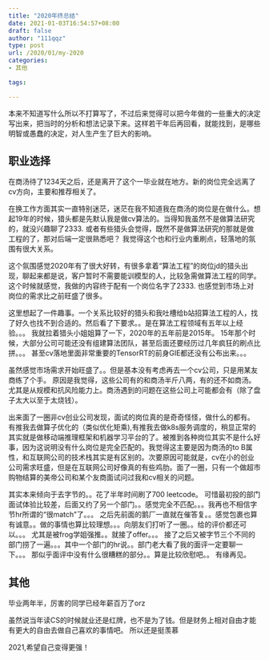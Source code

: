 ```yaml
---
title: "2020年终总结"
date: 2021-01-03T16:54:57+08:00
draft: false
author: "111qqz"
type: post
url: /2020/01/my-2020
categories:
- 其他

tags:

---
```


本来不知道写什么所以不打算写了，不过后来觉得可以把今年做的一些重大的决定写出来，把当时的分析和想法记录下来。这样若干年后再回看，就能找到，是哪些明智或愚蠢的决定，对人生产生了巨大的影响。


## 职业选择


在商汤待了1234天之后，还是离开了这个一毕业就在地方。新的岗位完全远离了cv方向，主要和推荐相关了。

在换工作方面其实一直特别迷茫，迷茫在我不知道我在商汤的岗位是在做什么。想起19年的时候，猎头都是先默认我是做cv算法的。当得知我虽然不是做算法研究的，就没兴趣聊了2333. 或者有些猎头会觉得，既然不是做算法研究的那就是做工程的了，那对后端一定很熟悉吧？ 我觉得这个也和行业内重刷点，轻落地的氛围有很大关系。

这个氛围感觉2020年有了很大好转，有很多拿着“算法工程”的岗位jd的猎头出现，聊起来都是说，客户暂时不需要能训模型的人，比较急需做算法工程的同学。这个时候就感觉，我做的内容终于配有一个岗位名字了2333.  也感觉到市场上对岗位的需求比之前旺盛了很多。

这里想起了一件趣事。一个关系比较好的猎头和我吐槽给b站招算法工程的人，找了好久也找不到合适的。然后看了下要求。。是在算法工程领域有五年以上经验。。。 我就拉着猎头小姐姐算了一下，2020年的五年前是2015年。 15年那个时候，大部分公司可能还没有组建算法团队，甚至后面还要经历过几年疯狂的刷点比拼。。。 甚至cv落地里面非常重要的TensorRT的前身GIE都还没有公布出来。。。

虽然感觉市场需求开始旺盛了。。但是基本没有考虑再去一个cv公司，只是用某友商练了个手。 原因是我觉得，这些公司有的和商汤半斤八两，有的还不如商汤。尤其是从规模和抗风险能力上。商汤遇到的问题在这些公司上可能都会有（除了盘子太大以至于太烧钱）。

出来面了一圈非cv创业公司发现，面试的岗位真的是奇奇怪怪，做什么的都有。有推我去做算子优化的（类似优化矩乘),有推我去做k8s服务调度的，稍显正常的其实就是做移动端推理框架和机器学习平台的了。被推到各种岗位其实不是什么好事，因为这说明没有什么岗位是完全匹配的。我觉得这主要是因为商汤的to B属性，和互联网公司的技术栈其实是有区别的。次要原因可能就是，cv在小的创业公司需求旺盛，但是在互联网公司好像真的有些鸡肋。面了一圈，只有一个做超市购物结算的美帝公司和某个友商面试问过我和cv相关的问题。


其实本来倾向于去字节的。。花了半年时间刷了700 leetcode。 可惜最初投的部门面试体验比较差，后面又约了另一个部门。。感觉完全不匹配。。。我再也不相信字节hr所谓的“很match”了。。。  之后先前面的鹅厂一直就在催答复。。感觉包裹也算有诚意。。做的事情也算比较理想。。。向朋友们打听了一圈。。给的评价都还可以。。。 尤其是被frog学姐强推。。就接了offer。。。  接了之后又被字节三个不同的部门捞了一遍。。。其中一个部门的hr说。。部门老大看了我的面评一定要聊一下。。。 那似乎面评中没有什么很糟糕的部分。。算是比较欣慰吧。。  有缘再见。

## 其他

毕业两年半，厉害的同学已经年薪百万了orz 

虽然说当年读CS的时候就业还是红牌，也不是为了钱。但是财务上相对自由才能有更大的自由去做自己喜欢的事情吧。 所以还是挺羡慕

2021,希望自己变得更强！



